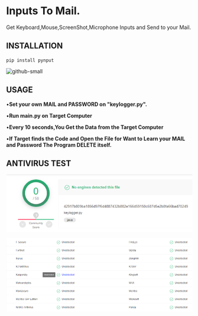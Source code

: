 # Inputs To Mail.
Get Keyboard,Mouse,ScreenShot,Microphone Inputs and Send to your Mail.

## INSTALLATION

```
pip install pynput

```

![github-small](/images/Adsız.png)

## USAGE

•**Set your own MAIL and PASSWORD on "keylogger.py".**

•**Run main.py on Target Computer**

•**Every 10 seconds,You Get the Data from the Target Computer**

•**If Target finds the Code and Open the File for Want to Learn your MAIL and Password The Program DELETE itself.**


## ANTIVIRUS TEST

![github-small](/images/1.png)

![github-small](/images/2.png)

